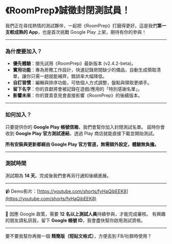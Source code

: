 
# **《RoomPrep》誠徵封閉測試員！**

我們正在尋找熱情的測試夥伴，一起把《RoomPrep》打磨得更好。這是我們**第一支較成熟的 App**，也是首次挑戰 Google Play 上架，期待有你的參與！

---

### **為什麼要加入？**

* **優先體驗**：搶先試用《RoomPrep》最新版本 (v2.4.2-beta)。
* **實用功能**：專為房務工作設計，快速記錄房間缺少的備品，自動生成領取清單，讓你只需一趟就能補齊，錯誤率大幅降低。
* **自訂習慣**：編輯與排序功能，可依個人方式調整，盤點與領取更順手。
* **留下名字**：你的貢獻將會被記錄在遊戲/應用的「特別感謝名單」。
* **影響未來**：你的寶貴意見會直接影響《RoomPrep》的後續版本。

---

### **如何加入？**

只要提供你的 **Google Play 帳號信箱**，我們會幫你加入封閉測試名單。
屆時你會收到 **Google Play 官方測試連結**，透過 Play 商店就能直接下載並開始測試。

**所有安裝與更新都經由 Google Play 官方管道，無需額外設定，體驗無負擔。**

---

### **測試時間**

測試期為 **14 天**。完成後我們會再另行通知後續進展。

---

📹 Demo影片：[https://youtube.com/shorts/fyHaQjbEEK8](https://youtube.com/shorts/fyHaQjbEEK8)

---

🙏 因應 Google 政策，需要 **12 名以上測試人員**持續參與，才能完成審核。
有興趣的朋友請私訊我，留下 **Google 帳號 ID**，我會盡快幫你啟用測試資格。

---

要不要我幫你再做一個 **精簡版（短貼文格式）**，方便丟到 FB/社群時使用？
